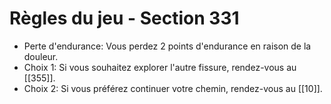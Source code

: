 # Règles du jeu - Section 331

- Perte d'endurance: Vous perdez 2 points d'endurance en raison de la douleur.
- Choix 1: Si vous souhaitez explorer l'autre fissure, rendez-vous au [[355]].
- Choix 2: Si vous préférez continuer votre chemin, rendez-vous au [[10]].